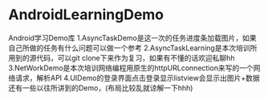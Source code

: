 ﻿# AndroidLearningDemo
Android学习Demo库
1.AsyncTaskDemo是这一次的任务进度条加载图片，如果自己所做的任务有什么问题可以做一个参考
2.AsyncTaskLearning是本次培训所用到的源代码，可以git clone下来作为复习，如果有不懂的话欢迎私聊hh
3.NetWorkDemo是本次培训网络编程用原生的httpURLconnection来写的一个网络请求，解析API
4.UIDemo的登录界面点击登录显示listview会显示出图片+数据还有一些以往所讲到的Demo，(布局比较乱就谅解一下hhh)
